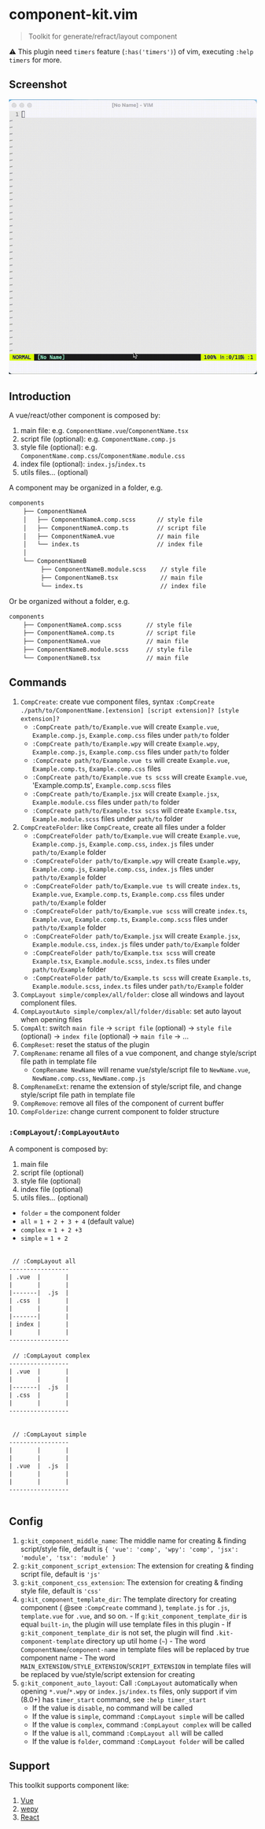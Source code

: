 # component-kit.vim

> Toolkit for generate/refract/layout component

⚠️ This plugin need `timers` feature (`:has('timers')`) of vim, executing `:help timers` for more.

## Screenshot

![layout](./docs/layout.gif)

## Introduction

A vue/react/other component is composed by:

1. main file: e.g. `ComponentName.vue`/`ComponentName.tsx`
1. script file (optional): e.g. `ComponentName.comp.js`
1. style file (optional): e.g. `ComponentName.comp.css`/`ComponentName.module.css`
1. index file (optional): `index.js`/`index.ts`
1. utils files... (optional)

A component may be organized in a folder, e.g.

```bash
components
    ├── ComponentNameA
    │   ├── ComponentNameA.comp.scss      // style file
    │   ├── ComponentNameA.comp.ts        // script file
    │   ├── ComponentNameA.vue            // main file
    │   └── index.ts                      // index file
    │
    └── ComponentNameB
         ├── ComponentNameB.module.scss    // style file
         ├── ComponentNameB.tsx            // main file
         └── index.ts                      // index file
```

Or be organized without a folder, e.g.

```bash
components
    ├── ComponentNameA.comp.scss       // style file
    ├── ComponentNameA.comp.ts         // script file
    ├── ComponentNameA.vue             // main file
    ├── ComponentNameB.module.scss     // style file
    └── ComponentNameB.tsx             // main file

```

## Commands

1. `CompCreate`: create vue component files, syntax `:CompCreate ./path/to/ComponentName.[extension] [script extension]? [style extension]?`
    - `:CompCreate path/to/Example.vue` will create `Example.vue`, `Example.comp.js`, `Example.comp.css` files under `path/to` folder
    - `:CompCreate path/to/Example.wpy` will create `Example.wpy`, `Example.comp.js`, `Example.comp.css` files under `path/to` folder
    - `:CompCreate path/to/Example.vue ts` will create `Example.vue`, `Example.comp.ts`, `Example.comp.css` files
    - `:CompCreate path/to/Example.vue ts scss` will create `Example.vue`, 'Example.comp.ts', `Example.comp.scss` files
    - `:CompCreate path/to/Example.jsx` will create `Example.jsx`, `Example.module.css` files under `path/to` folder
    - `:CompCreate path/to/Example.tsx scss` will create `Example.tsx`, `Example.module.scss` files under `path/to` folder
1. `CompCreateFolder`: like `CompCreate`, create all files under a folder
    - `:CompCreateFolder path/to/Example.vue` will create `Example.vue`, `Example.comp.js`, `Example.comp.css`, `index.js` files under `path/to/Example` folder
    - `:CompCreateFolder path/to/Example.wpy` will create `Example.wpy`, `Example.comp.js`, `Example.comp.css`, `index.js` files under `path/to/Example` folder
    - `:CompCreateFolder path/to/Example.vue ts` will create `index.ts`, `Example.vue`, `Example.comp.ts`, `Example.comp.css` files under `path/to/Example` folder
    - `:CompCreateFolder path/to/Example.vue scss` will create `index.ts`, `Example.vue`, `Example.comp.ts`, `Example.comp.scss` files under `path/to/Example` folder
    - `:CompCreateFolder path/to/Example.jsx` will create `Example.jsx`, `Example.module.css`, `index.js` files under `path/to/Example` folder
    - `:CompCreateFolder path/to/Example.tsx scss` will create `Example.tsx`, `Example.module.scss`, `index.ts` files under `path/to/Example` folder
    - `:CompCreateFolder path/to/Example.ts scss` will create `Example.ts`, `Example.module.scss`, `index.ts` files under `path/to/Example` folder
1. `CompLayout simple/complex/all/folder`: close all windows and layout complonent files.
1. `CompLayoutAuto simple/complex/all/folder/disable`: set auto layout when opening files
1. `CompAlt`: switch `main file` -> `script file` (optional) -> `style file` (optional) -> `index file` (optional) -> `main file` -> ...
1. `CompReset`: reset the status of the plugin
1. `CompRename`: rename all files of a vue component, and change style/script file path in template file
    - `CompRename NewName` will rename vue/style/script file to `NewName.vue`, `NewName.comp.css`, `NewName.comp.js`
1. `CompRenameExt`: rename the extension of style/script file, and change style/script file path in template file
1. `CompRemove`: remove all files of the component of current buffer
1. `CompFolderize`: change current component to folder structure

### `:CompLayout`/`:CompLayoutAuto`

A component is composed by:

1. main file
1. script file (optional)
1. style file (optional)
1. index file (optional)
1. utils files... (optional)

-   `folder` = the component folder
-   `all` = `1 + 2 + 3 + 4` (default value)
-   `complex` = `1 + 2 +3`
-   `simple` = `1 + 2`

```

 // :CompLayout all
-----------------
| .vue  |       |
|       |       |
|-------|  .js  |
| .css  |       |
|       |       |
|-------|       |
| index |       |
|       |       |
-----------------

 // :CompLayout complex
-----------------
| .vue  |       |
|       |       |
|-------|  .js  |
| .css  |       |
|       |       |
-----------------


 // :CompLayout simple
-----------------
|       |       |
|       |       |
| .vue  |  .js  |
|       |       |
|       |       |
-----------------


```

## Config

1.  `g:kit_component_middle_name`: The middle name for creating & finding script/style file, default is `{ 'vue': 'comp', 'wpy': 'comp', 'jsx': 'module', 'tsx': 'module' }`
1.  `g:kit_component_script_extension`: The extension for creating & finding script file, default is `'js'`
1.  `g:kit_component_css_extension`: The extension for creating & finding style file, default is `'css'`
1.  `g:kit_component_template_dir`: The template directory for creating component ( @see `:CompCreate` command ), `template.js` for `.js`, `template.vue` for `.vue`, and so on. - If `g:kit_component_template_dir` is equal `built-in`, the plugin will use template files in this plugin - If `g:kit_component_template_dir` is not set, the plugin will find `.kit-component-template` directory up util home (`~`) - The word `ComponentName`/`component-name` in template files will be replaced by true component name - The word `MAIN_EXTENSION/STYLE_EXTENSION`/`SCRIPT_EXTENSION` in template files will be replaced by vue/style/script extension for creating
1.  `g:kit_component_auto_layout`: Call `:CompLayout` automatically when opening `*.vue`/`*.wpy` or `index.js/index.ts` files, only support if vim (8.0+) has `timer_start` command, see `:help timer_start`
    -   If the value is `disable`, no command will be called
    -   If the value is `simple`, command `:CompLayout simple` will be called
    -   If the value is `complex`, command `:CompLayout complex` will be called
    -   If the value is `all`, command `:CompLayout all` will be called
    -   If the value is `folder`, command `:CompLayout folder` will be called

## Support

This toolkit supports component like:

1. [Vue](https://vuejs.org/)
1. [wepy](https://github.com/Tencent/wepy)
1. [React](https://reactjs.org/docs/react-component.html)
